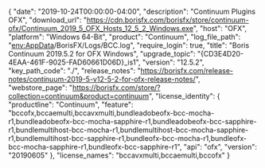 {
  "date": "2019-10-24T00:00:00-04:00",
  "description": "Continuum Plugins OFX",
  "download_url": "https://cdn.borisfx.com/borisfx/store/continuum-ofx/Continuum_2019_5_OFX_Hosts_12_5_2_Windows.exe",
  "host": "OFX",
  "platform": "Windows 64-Bit",
  "product": "Continuum",
  "log_file_path": "<env:AppData>/BorisFX/Logs/BCC.log",
  "require_login": true,
  "title": "Boris Continuum 2019.5.2 for OFX Windows",
  "upgrade_topic": "{CD3E4D20-4EAA-461F-9025-FAD60661D06D}_is1",
  "version": "12.5.2",
  "key_path_code": "./",
  "release_notes": "https://borisfx.com/release-notes/continuum-2019-5-v12-5-2-for-ofx-release-notes/",
  "webstore_page": "https://borisfx.com/store/?collection=continuum&product=continuum",
  "license_identity": {
    "productline": "Continuum",
    "feature": "bccofx,bccaemulti,bccavxmulti,bundleadobeofx-bcc-mocha-r1,bundleadobeofx-bcc-mocha-sapphire-r1,bundleadobeofx-bcc-sapphire-r1,bundlemultihost-bcc-mocha-r1,bundlemultihost-bcc-mocha-sapphire-r1,bundlemultihost-bcc-sapphire-r1,bundleofx-bcc-mocha-r1,bundleofx-bcc-mocha-sapphire-r1,bundleofx-bcc-sapphire-r1",
    "api": "ofx",
    "version": "20190605"
  },
  "license_names": "bccavxmulti,bccaemulti,bccofx"
}
